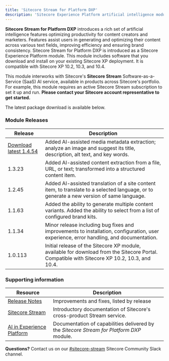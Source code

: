 ```yaml
---
title: 'Sitecore Stream for Platform DXP'
description: 'Sitecore Experience Platform artificial intelligence module.'
---
```


**Sitecore Stream for Platform DXP** introduces a rich set of artificial intelligence features optimizing productivity for content creators and marketers. Features assist users in generating and optimizing their content across various text fields, improving efficiency and ensuring brand consistency. Sitecore Stream for Platform DXP is introduced as a Sitecore Experience Platform module. This module includes software that you download and install on your existing Sitecore XP deployment. It is compatible with Sitecore XP 10.2, 10.3, and 10.4. 

This module interworks with Sitecore's **Sitecore Stream** Software-as-a-Service (SaaS) AI service, available in products across Sitecore's portfolio. For example, this module requires an active Sitecore Stream subscription to set it up and run. **Please contact your Sitecore account representative to get started.**

The latest package download is available below.

### Module Releases

| Release | Description |
| --- | --- |
| [Download latest 1.4.54](https://scdp.blob.core.windows.net/downloads/Sitecore_Stream_for_Platform_DXP/Sitecore_Stream_for_Platform_DXP.v1.4.54.zip) | Added AI-assisted media metadata extraction; analyze an image and suggest its title, description, alt text, and key words. |
| 1.3.23 | Added AI-assisted content extraction from a file, URL, or text; transformed into a structured content item. |
| 1.2.45 | Added AI-assisted translation of a site content item, to translate to a selected language, or to generate a new version of same language. |
| 1.1.63 | Added the ability to generate multiple content variants. Added the ability to select from a list of configured brand kits. |
| 1.1.34 | Minor release including bug fixes and improvements to installation, configuration, user experience, error handling, and documentation. |
| 1.0.113 | Initial release of the Sitecore XP module, available for download from the Sitecore Portal. Compatible with Sitecore XP 10.2, 10.3, and 10.4. |

### Supporting information

| Resource | Description |
| --- | --- |
| [Release Notes](/downloads/Sitecore_Stream_for_Platform_DXP/Release_Notes) | Improvements and fixes, listed by release | 
| [Sitecore Stream](https://doc.sitecore.com/stream/en/users/sitecore-stream/sitecore-stream.html) | Introductory documentation of Sitecore's cross-product Stream service.
| [AI in Experience Platform](https://doc.sitecore.com/xp/en/users/latest/sitecore-experience-platform/ai-in-experience-platform.html) | Documentation of capabilities delivered by the *Sitecore Stream for Platform DXP* module. |

**Questions?** Contact us on our [#sitecore-stream](https://app.slack.com/client/T09SHRBNU/C08ECL6KRQT) Sitecore Community Slack channel.